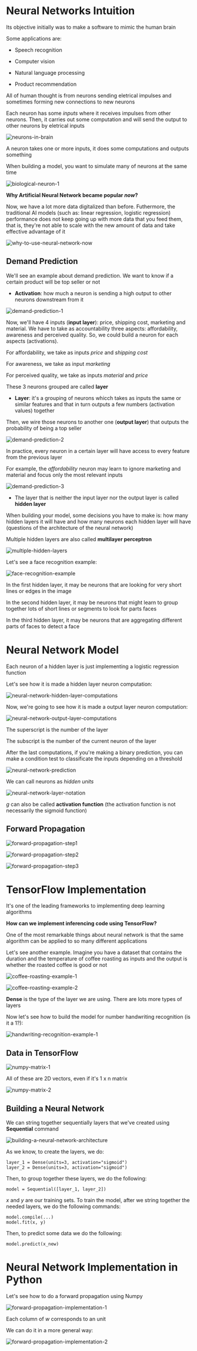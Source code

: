 # Neural Networks Intuition

Its objective initially was to make a software to mimic the human brain

Some applications are:

* Speech recognition

* Computer vision

* Natural language processing

* Product recommendation

All of human thought is from neurons sending eletrical impulses and sometimes forming new connections to new neurons

Each neuron has some *inputs* where it receives impulses from other neurons. Then, it carries out some computation and will send the output to other neurons by eletrical inputs

![neurons-in-brain](/Machine%20Learning%20Specialization/Advanced%20Learning%20Algorithms/assets/module1/neurons_in_brain.png)


A neuron takes one or more inputs, it does some computations and outputs something

When building a model, you want to simulate many of neurons at the same time

![biological-neuron-1](/Machine%20Learning%20Specialization/Advanced%20Learning%20Algorithms/assets/module1/biological_neuron1.png)


**Why Artificial Neural Network became popular *now*?**

Now, we have a lot more data digitalized than before. Futhermore, the traditional AI models (such as: linear regression, logistic regression) performance does not keep going up with more data that you feed them, that is, they're not able to scale with the new amount of data and take effective advantage of it

![why-to-use-neural-network-now](/Machine%20Learning%20Specialization/Advanced%20Learning%20Algorithms/assets/module1/why_neural_network_now.png)

## Demand Prediction

We'll see an example about demand prediction. We want to know if a certain product will be top seller or not

* **Activation**: how much a neuron is sending a high output to other neurons downstream from it

![demand-prediction-1](/Machine%20Learning%20Specialization/Advanced%20Learning%20Algorithms/assets/module1/demand_prediction1.png)

Now, we'll have 4 inputs (**input layer**): price, shipping cost, marketing and material. We have to take as accountability three aspects: affordability, awareness and perceived quality. So, we could build a neuron for each aspects (activations).

For affordability, we take as inputs *price* and *shipping cost*

For awareness, we take as input *marketing*

For perceived quality, we take as inputs *material* and *price*

These 3 neurons grouped are called **layer**

* **Layer**: it's a grouping of neurons whicch takes as inputs the same or similar features and that in turn outputs a few numbers (activation values) together

Then, we wire those neurons to another one (**output layer**) that outputs the probability of being a top seller

![demand-prediction-2](/Machine%20Learning%20Specialization/Advanced%20Learning%20Algorithms/assets/module1/demand_prediction2.png)

In practice, every neuron in a certain layer will have access to every feature from the previous layer

For example, the *affordability* neuron may learn to ignore marketing and material and focus only the most relevant inputs

![demand-prediction-3](/Machine%20Learning%20Specialization/Advanced%20Learning%20Algorithms/assets/module1/demand_prediction3.png)

* The layer that is neither the input layer nor the output layer is called **hidden layer**

When building your model, some decisions you have to make is: how many hidden layers it will have and how many neurons each hidden layer will have (questions of the architecture of the neural network)

Multiple hidden layers are also called **multilayer perceptron**

![multiple-hidden-layers](/Machine%20Learning%20Specialization/Advanced%20Learning%20Algorithms/assets/module1/multiple_hidden_layers1.png)

Let's see a face recognition example:

![face-recognition-example](/Machine%20Learning%20Specialization/Advanced%20Learning%20Algorithms/assets/module1/face_recognition_example.png)

In the first hidden layer, it may be neurons that are looking for very short lines or edges in the image

In the second hidden layer, it may be neurons that might learn to group together lots of short lines or segments to look for parts faces

In the third hidden layer, it may be neurons that are aggregating different parts of faces to detect a face


# Neural Network Model

Each neuron of a hidden layer is just implementing a logistic regression function

Let's see how it is made a hidden layer neuron computation:

![neural-network-hidden-layer-computations](/Machine%20Learning%20Specialization/Advanced%20Learning%20Algorithms/assets/module1/neural_network_hidden_layer_computations.png)

Now, we're going to see how it is made a output layer neuron computation:

![neural-network-output-layer-computations](/Machine%20Learning%20Specialization/Advanced%20Learning%20Algorithms/assets/module1/neural_network_output_layer_computations.png)

The superscript is the number of the layer

The subscript is the number of the current neuron of the layer

After the last computations, if you're making a binary prediction, you can make a condition test to classificate the inputs depending on a threshold

![neural-network-prediction](/Machine%20Learning%20Specialization/Advanced%20Learning%20Algorithms/assets/module1/neural_network_prediction.png)

We can call neurons as *hidden units*

![neural-network-layer-notation](/Machine%20Learning%20Specialization/Advanced%20Learning%20Algorithms/assets/module1/neural_network_layer_notation.png)

*g* can also be called **activation function** (the activation function is not necessarily the sigmoid function)

## Forward Propagation

![forward-propagation-step1](/Machine%20Learning%20Specialization/Advanced%20Learning%20Algorithms/assets/module1/forward_propagation_1.png)

![forward-propagation-step2](/Machine%20Learning%20Specialization/Advanced%20Learning%20Algorithms/assets/module1/forward_propagation_2.png)

![forward-propagation-step3](/Machine%20Learning%20Specialization/Advanced%20Learning%20Algorithms/assets/module1/forward_propagation_3.png)


# TensorFlow Implementation

It's one of the leading frameworks to implementing deep learning algorithms

**How can we implement inferencing code using TensorFlow?**

One of the most remarkable things about neural network is that the same algorithm can be applied to so many different applications

Let's see another example. Imagine you have a dataset that contains the duration and the temperature of coffee roasting as inputs and the output is whether the roasted coffee is good or not

![coffee-roasting-example-1](/Machine%20Learning%20Specialization/Advanced%20Learning%20Algorithms/assets/module1/coffee_roasting_example_1.png)

![coffee-roasting-example-2](/Machine%20Learning%20Specialization/Advanced%20Learning%20Algorithms/assets/module1/coffee_roasting_example_2.png)

**Dense** is the type of the layer we are using. There are lots more types of layers

Now let's see how to build the model for number handwriting recognition (is it a 1?):

![handwriting-recognition-example-1](/Machine%20Learning%20Specialization/Advanced%20Learning%20Algorithms/assets/module1/handwriting_recognition_1.png)

## Data in TensorFlow

![numpy-matrix-1](/Machine%20Learning%20Specialization/Advanced%20Learning%20Algorithms/assets/module1/numpy_matrix_1.png)

All of these are 2D vectors, even if it's 1 x n matrix

![numpy-matrix-2](/Machine%20Learning%20Specialization/Advanced%20Learning%20Algorithms/assets/module1/numpy_matrix_2.png)

## Building a Neural Network

We can string together sequentially layers that we've created using **Sequential** command

![building-a-neural-network-architecture](/Machine%20Learning%20Specialization/Advanced%20Learning%20Algorithms/assets/module1/building_neural_network_architecture.png)

As we know, to create the layers, we do:

```
layer_1 = Dense(units=3, activation="sigmoid")
layer_2 = Dense(units=3, activation="sigmoid")
```

Then, to group together these layers, we do the following:

```
model = Sequential([layer_1, layer_2])
```

*x* and *y* are our training sets. To train the model, after we string together the needed layers, we do the following commands:

```
model.compile(...)
model.fit(x, y)
```

Then, to predict some data we do the following:

```
model.predict(x_new)
```


# Neural Network Implementation in Python

Let's see how to do a forward propagation using Numpy

![forward-propagation-implementation-1](/Machine%20Learning%20Specialization/Advanced%20Learning%20Algorithms/assets/module1/forward_propagation_implementation1.png)

Each column of *w* corresponds to an unit

We can do it in a more general way:

![forward-propagation-implementation-2](/Machine%20Learning%20Specialization/Advanced%20Learning%20Algorithms/assets/module1/forward_propagation_implementation2.png)